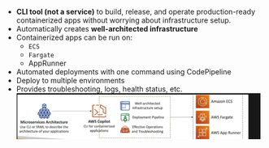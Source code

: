 - **CLI tool (not a service)** to build, release, and operate production-ready containerized apps without worrying about infrastructure setup.
- Automatically creates **well-architected infrastructure**
- Containerized apps can be run on:
    - `ECS`
    - `Fargate`
    - AppRunner
- Automated deployments with one command using CodePipeline
- Deploy to multiple environments
- Provides troubleshooting, logs, health status, etc.
![alt text](image-4.png)